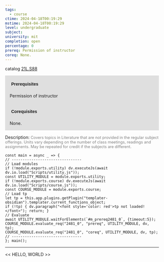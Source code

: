 ```yaml
---
tags:
  - course
ctime: 2024-04-18T00:19:29
mstime: 2024-04-18T00:19:29
level: undergraduate
subject: 
university: mit
completion: open
percentage: 0
prereq: Permission of instructor
coreq: None.
---
```


catalog [21L.S88](http://student.mit.edu/catalog/m21La.html#21L.S88)

<span style="display: block; padding: 15px; background-color: rgb(100, 100, 100, 0.2);"><font id="m_prereq2481_0" style="display: block; font-family: Arial, sans-serif; font-weight: bold; padding: 5px">Prerequisites</font><br><span id="prereq2481_0">Permission of instructor</span></span>
<span style="display: block; padding: 15px; background-color: rgb(100, 100, 100, 0.2);"><font id="m_coreq2481_0" style="display: block; font-family: Arial, sans-serif; font-weight: bold; padding: 5px">Corequisites</font><br><span id="coreq2481_0">None.</span></span>

<font style="">Description:</font>
<font style="color: grey; font-size: 0.8rem;">Covers topics in Literature that are not provided in the regular subject offerings. Units vary depending on the number of class meetings, readings and assignments. May be repeated for credit if the subjects are different.</font>

```dataviewjs
const main = async _ => {
// --------------------------------
// Load modules
if (!module.exports.utility) dv.executeJs(await dv.io.load("Scripts/utility.js"));
const UTILITY_MODULE = module.exports.utility;
if (!module.exports.course) dv.executeJs(await dv.io.load("Scripts/course.js"));
const COURSE_MODULE = module.exports.course;
// Load tp
let tp = this.app.plugins.getPlugin("templater-obsidian").templater.current_functions_object;
if (!tp) { dv.paragraph("<font style='color: red'>tp not loaded!</font>"); return; }
// Evaluate
await UTILITY_MODULE.waitForElements(`#m_prereq2481_0`, {timeout:5});
COURSE_MODULE.evaluate_req("2481_0", "prereq", UTILITY_MODULE, dv, tp);
COURSE_MODULE.evaluate_req("2481_0", "coreq", UTILITY_MODULE, dv, tp);
// --------------------------------
}; main();
```

---

<< HELLO, WORLD >>
